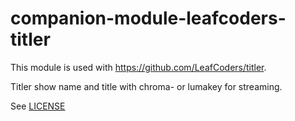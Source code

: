 # companion-module-leafcoders-titler

This module is used with https://github.com/LeafCoders/titler.

Titler show name and title with chroma- or lumakey for streaming.

See [LICENSE](./LICENSE)
